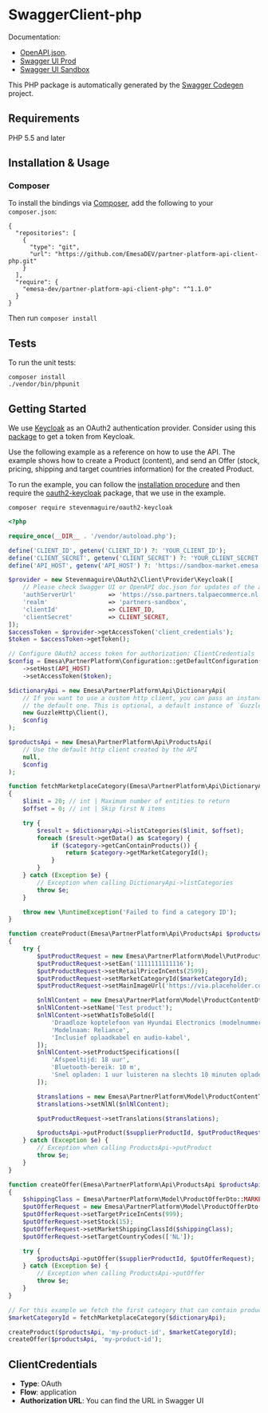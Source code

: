 # SwaggerClient-php

Documentation:<br>
- [OpenAPI.json](https://market.emesa.org/supplier-api/v1/doc.json).
- [Swagger UI Prod](https://market.emesa.org/supplier-api/v1/ui.html)
- [Swagger UI Sandbox](https://sandbox-market.emesa.org/supplier-api/v1/ui.html)

This PHP package is automatically generated by the [Swagger Codegen](https://github.com/swagger-api/swagger-codegen) project.

## Requirements

PHP 5.5 and later

## Installation & Usage
### Composer

To install the bindings via [Composer](http://getcomposer.org/), add the following to your `composer.json`:

```
{
  "repositories": [
    {
      "type": "git",
      "url": "https://github.com/EmesaDEV/partner-platform-api-client-php.git"
    }
  ],
  "require": {
    "emesa-dev/partner-platform-api-client-php": "^1.1.0"
  }
}
```

Then run `composer install`

## Tests

To run the unit tests:

```
composer install
./vendor/bin/phpunit
```

## Getting Started

We use [Keycloak](https://www.keycloak.org/) as an OAuth2 authentication provider.
Consider using this [package](https://github.com/stevenmaguire/oauth2-keycloak) to get a token from Keycloak.

Use the following example as a reference on how to use the API. The example shows how to create a Product (content),
and send an Offer (stock, pricing, shipping and target countries information) for the created Product.

To run the example, you can follow the [installation procedure](#installation--usage) and then require
the [oauth2-keycloak](https://github.com/stevenmaguire/oauth2-keycloak) package, that we use in the example.

```
composer require stevenmaguire/oauth2-keycloak
```

```php
<?php

require_once(__DIR__ . '/vendor/autoload.php');

define('CLIENT_ID', getenv('CLIENT_ID') ?: 'YOUR_CLIENT_ID');
define('CLIENT_SECRET', getenv('CLIENT_SECRET') ?: 'YOUR_CLIENT_SECRET');
define('API_HOST', getenv('API_HOST') ?: 'https://sandbox-market.emesa.org');

$provider = new Stevenmaguire\OAuth2\Client\Provider\Keycloak([
    // Please check Swagger UI or OpenAPI doc.json for updates of the authServerUrl
    'authServerUrl'         => 'https://sso.partners.talpaecommerce.nl',
    'realm'                 => 'partners-sandbox',
    'clientId'              => CLIENT_ID,
    'clientSecret'          => CLIENT_SECRET,
]);
$accessToken = $provider->getAccessToken('client_credentials');
$token = $accessToken->getToken();

// Configure OAuth2 access token for authorization: ClientCredentials
$config = Emesa\PartnerPlatform\Configuration::getDefaultConfiguration()
    ->setHost(API_HOST)
    ->setAccessToken($token);

$dictionaryApi = new Emesa\PartnerPlatform\Api\DictionaryApi(
    // If you want to use a custom http client, you can pass an instance of `GuzzleHttp\ClientInterface` to override
    // the default one. This is optional, a default instance of `GuzzleHttp\Client` is created by default.
    new GuzzleHttp\Client(),
    $config
);

$productsApi = new Emesa\PartnerPlatform\Api\ProductsApi(
    // Use the default http client created by the API
    null,
    $config
);

function fetchMarketplaceCategory(Emesa\PartnerPlatform\Api\DictionaryApi $dictionaryApi)
{
    $limit = 20; // int | Maximum number of entities to return
    $offset = 0; // int | Skip first N items

    try {
        $result = $dictionaryApi->listCategories($limit, $offset);
        foreach ($result->getData() as $category) {
            if ($category->getCanContainProducts()) {
                return $category->getMarketCategoryId();
            }
        }
    } catch (Exception $e) {
        // Exception when calling DictionaryApi->listCategories
        throw $e;
    }

    throw new \RuntimeException('Failed to find a category ID');
}

function createProduct(Emesa\PartnerPlatform\Api\ProductsApi $productsApi, $supplierProductId, $marketCategoryId)
{
    try {
        $putProductRequest = new Emesa\PartnerPlatform\Model\PutProductRequest();
        $putProductRequest->setEan('1111111111116');
        $putProductRequest->setRetailPriceInCents(2599);
        $putProductRequest->setMarketCategoryId($marketCategoryId);
        $putProductRequest->setMainImageUrl('https://via.placeholder.com/500');

        $nlNlContent = new Emesa\PartnerPlatform\Model\ProductContentDto();
        $nlNlContent->setName('Test product');
        $nlNlContent->setWhatIsToBeSold([
            'Draadloze koptelefoon van Hyundai Electronics (modelnummer: HHA32101)',
            'Modelnaam: Reliance',
            'Inclusief oplaadkabel en audio-kabel',
        ]);
        $nlNlContent->setProductSpecifications([
            'Afspeeltijd: 18 uur',
            'Bluetooth-bereik: 10 m',
            'Snel opladen: 1 uur luisteren na slechts 10 minuten opladen',
        ]);

        $translations = new Emesa\PartnerPlatform\Model\ProductContentTranslationsDto();
        $translations->setNlNl($nlNlContent);

        $putProductRequest->setTranslations($translations);

        $productsApi->putProduct($supplierProductId, $putProductRequest);
    } catch (Exception $e) {
        // Exception when calling ProductsApi->putProduct
        throw $e;
    }
}

function createOffer(Emesa\PartnerPlatform\Api\ProductsApi $productsApi, $supplierProductId)
{
    $shippingClass = Emesa\PartnerPlatform\Model\ProductOfferDto::MARKET_SHIPPING_CLASS_ID_S;
    $putOfferRequest = new Emesa\PartnerPlatform\Model\ProductOfferDto();
    $putOfferRequest->setTargetPriceInCents(999);
    $putOfferRequest->setStock(15);
    $putOfferRequest->setMarketShippingClassId($shippingClass);
    $putOfferRequest->setTargetCountryCodes(['NL']);

    try {
        $productsApi->putOffer($supplierProductId, $putOfferRequest);
    } catch (Exception $e) {
        // Exception when calling ProductsApi->putOffer
        throw $e;
    }
}

// For this example we fetch the first category that can contain products
$marketCategoryId = fetchMarketplaceCategory($dictionaryApi);

createProduct($productsApi, 'my-product-id', $marketCategoryId);
createOffer($productsApi, 'my-product-id');
```

## ClientCredentials

- **Type**: OAuth
- **Flow**: application
- **Authorization URL**: You can find the URL in Swagger UI

